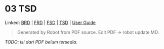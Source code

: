# 03 TSD
Linked: [BRD](00-BRD.md) | [FRD](01-FRD.md) | [FSD](02-FSD.md) | [TSD](03-TSD.md) | [User Guide](04-UserGuide.md)

> Generated by Robot from PDF source. Edit PDF → robot update MD.


_TODO: isi dari PDF belum tersedia._
